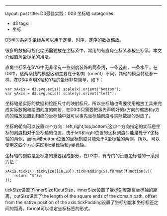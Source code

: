 ---
layout: post
title:  D3最佳实践：003 坐标轴
categories:
- d3
tags:
- 坐标

D3学习系列3
坐标系可以用于定量、时序、定序的数据缩放。

很多的数据可视化绘图需要放在坐标系中，常用的有直角坐标系和极坐标系，本文介绍直角坐标系的用法。

直角坐标系在SVG中无非带有一些刻度装饰的两条线，一条竖直，一条水平，在D3中，这两条线的模型区别主要在于朝向（orient）不同，其他的模型特征都一样。在D3中声明X轴和Y轴的坐标非常简单，如下：

	var xAxis = d3.svg.axis().scale(x).orient("bottom");
	var yAxis = d3.svg.axis().scale(y).orient("left");
	
坐标轴是实际的数据和绘图尺寸的映射标尺，所以坐标轴也需要使用缩放工具来完成实际数据和绘图刻度的映射，在D3中只需要把事先声明好的x方向的缩放和y方向的缩放设置到相应的坐标轴中就可以事先坐标轴刻度与实际数据的对应了。

坐标的朝向可以设置四个方向：left,right,top,bottom,这四个方向指定的实际是坐标的刻度相对于坐标轴的位置，由于left和right位置的坐标刻度只能是处于Y坐标轴的两侧，而top和bottom位置的坐标刻度只能处于X坐标轴的两侧，所以，可以使用这四个方向来区别x坐标轴和y坐标轴。

坐标轴的刻度是坐标度的重要组成部分，在D3中，有专门的设置坐标轴的一系列方法：

	xAxis.ticks().tickSize([10,20]).tickPadding(5).format(function(v){
		return "$"+v;
	});
	
tickSize设置了innerSize和outSize，innerSize设置了坐标刻度距离坐标轴的距离，outSize设置了the length of the square ends of the domain path, offset from the native position of the axis.tickPadding设置了坐标刻度和坐标标签之间的距离。format可以设定坐标标签的形式。




